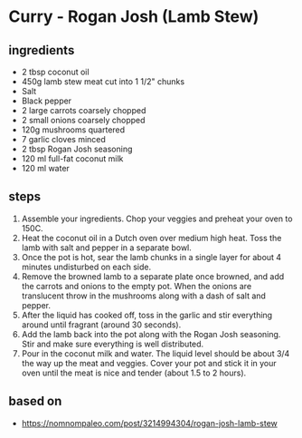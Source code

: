 # Curry - Rogan Josh (Lamb Stew)

## ingredients

- 2 tbsp coconut oil
- 450g lamb stew meat cut into 1 1/2" chunks
- Salt
- Black pepper
- 2 large carrots coarsely chopped
- 2 small onions coarsely chopped
- 120g mushrooms quartered
- 7 garlic cloves minced
- 2 tbsp Rogan Josh seasoning
- 120 ml full-fat coconut milk
- 120 ml water

## steps

1. Assemble your ingredients. Chop your veggies and preheat your oven to 150C.
2. Heat the coconut oil in a Dutch oven over medium high heat. Toss the lamb with salt and pepper in a separate bowl.
3. Once the pot is hot, sear the lamb chunks in a single layer for about 4 minutes undisturbed on each side.
4. Remove the browned lamb to a separate plate once browned, and add the carrots and onions to the empty pot. When the onions are translucent throw in the mushrooms along with a dash of salt and pepper.
5. After the liquid has cooked off, toss in the garlic and stir everything around until fragrant (around 30 seconds).
6. Add the lamb back into the pot along with the Rogan Josh seasoning. Stir and make sure everything is well distributed.
7. Pour in the coconut milk and water. The liquid level should be about 3/4 the way up the meat and veggies. Cover your pot and stick it in your oven until the meat is nice and tender (about 1.5 to 2 hours).

## based on

- https://nomnompaleo.com/post/3214994304/rogan-josh-lamb-stew
